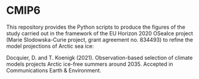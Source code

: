 # CMIP6

This repository provides the Python scripts to produce the figures of the study carried out in the framework of the EU Horizon 2020 OSeaIce project (Marie Slodowska-Curie project, grant agreement no. 834493) to refine the model projections of Arctic sea ice:

Docquier, D. and T. Koenigk (2021). Observation-based selection of climate models projects Arctic ice-free summers around 2035. Accepted in Communications Earth & Environment.
